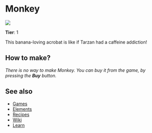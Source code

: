 # Monkey

![](/wiki/images/item.monkey.png)

**Tier**: 1

This banana-loving acrobat is like if Tarzan had a caffeine addiction!

## How to make?

_There is no way to make Monkey. You can buy it from the game, by pressing the **Buy** button._

## See also

* [Games](/wiki/games)
* [Elements](/wiki/elements)
* [Recipes](/wiki/recipes)
* [Wiki](/wiki/index)
* [Learn](/learn/index)